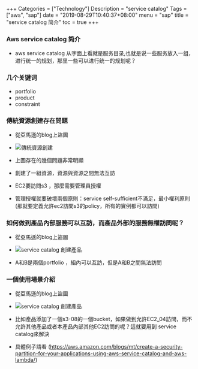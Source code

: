 +++
Categories = ["Technology"]
Description = "service catalog"
Tags = ["aws", "sap"]
date = "2019-08-29T10:40:37+08:00"
menu = "sap"
title = "service catalog 简介"
toc = true
+++

### Aws service catalog 简介 ###

- aws service catalog 从字面上看就是服务目录,也就是说一些服务放入一组，进行统一的规划，那里一些可以进行统一的规划呢？

### 几个关键词 ###

- portfolio
- product
- constraint

### 傳統資源創建存在問題

- 從亞馬遜的blog上盜圖

- ![傳統資源創建](https://d2908q01vomqb2.cloudfront.net/972a67c48192728a34979d9a35164c1295401b71/2018/10/11/usecase-example.png)

- 上圖存在的幾個問題非常明顯
- 創建了一組資源，資源與資源之間無法互訪
- EC2要訪問s3 ，那麼需要管理員授權
- 管理授權就要破壞兩個原則：service self-sufficient不滿足，最小權利原則(那就要定義允許ec2訪問s3的policy，所有的實例都可以訪問)


### 如何做到產品內部服務可以互訪，而產品外部的服務無權訪問呢？

- 從亞馬遜的blog上盜圖

- ![service catalog 創建產品](https://d2908q01vomqb2.cloudfront.net/972a67c48192728a34979d9a35164c1295401b71/2018/10/11/concept.png)

- A和B是兩個portfolio ，組內可以互訪，但是A和B之間無法訪問

### 一個使用場景介紹 ###


- 從亞馬遜的blog上盜圖

- ![service catalog 創建產品](https://d2908q01vomqb2.cloudfront.net/972a67c48192728a34979d9a35164c1295401b71/2018/10/03/policy_and_role_as_partition_border.png)

- 比如產品添加了一個s3-08的一個bucket，如果做到允許EC2_04訪問，而不允許其他產品或者本產品內部其他EC2訪問的呢？這就要用到 service catalog來解決


- 具體例子請看 (https://aws.amazon.com/blogs/mt/create-a-security-partition-for-your-applications-using-aws-service-catalog-and-aws-lambda/)





